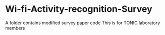 # Wi-fi-Activity-recognition-Survey
A folder contains modified survey paper code
This is for TONIC laboratory members
